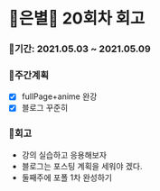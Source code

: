 # 🌼은별🌼 20회차 회고

### 🥕기간: 2021.05.03 ~ 2021.05.09

### 🍆주간계획

- [x]  fullPage+anime 완강
- [x]  블로그 꾸준히

### 🥦회고

* 강의 실습하고 응용해보자
* 블로그는 포스팅 계획을 세워야 겠다.
* 둘째주에 포폴 1차 완성하기

